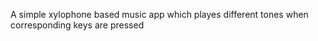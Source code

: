 A simple xylophone based music app which playes different tones when corresponding keys are pressed

<img src= "">
